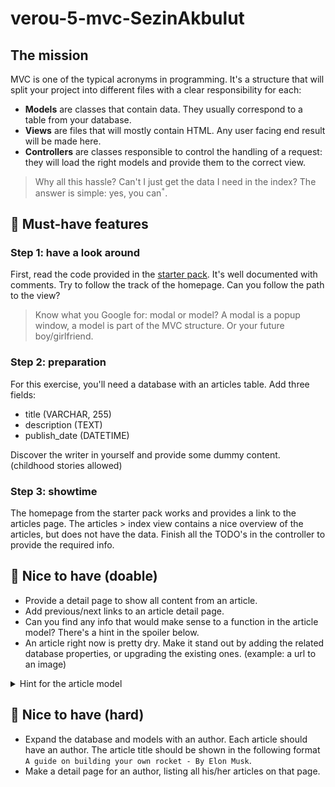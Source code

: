 # verou-5-mvc-SezinAkbulut

## The mission

MVC is one of the typical acronyms in programming.
It's a structure that will split your project into different files with a clear responsibility for each:

- **Models** are classes that contain data. They usually correspond to a table from your database.
- **Views** are files that will mostly contain HTML. Any user facing end result will be made here.
- **Controllers** are classes responsible to control the handling of a request: they will load the right models and provide them to the correct view.

> Why all this hassle? Can't I just get the data I need in the index?
> The answer is simple: yes, you can<sup>`*`</sup>.

## 🌱 Must-have features

### Step 1: have a look around
First, read the code provided in the [starter pack](./Starter-pack).
It's well documented with comments. Try to follow the track of the homepage.
Can you follow the path to the view?

> Know what you Google for: modal or model? A modal is a popup window, a model is part of the MVC structure. Or your future boy/girlfriend.

### Step 2: preparation
For this exercise, you'll need a database with an articles table.
Add three fields:
- title (VARCHAR, 255)
- description (TEXT)
- publish_date (DATETIME)

Discover the writer in yourself and provide some dummy content. (childhood stories allowed)

### Step 3: showtime
The homepage from the starter pack works and provides a link to the articles page.
The articles > index view contains a nice overview of the articles, but does not have the data.
Finish all the TODO's in the controller to provide the required info.

## 🌼 Nice to have (doable)

- Provide a detail page to show all content from an article.
- Add previous/next links to an article detail page.
- Can you find any info that would make sense to a function in the article model? There's a hint in the spoiler below.
- An article right now is pretty dry. Make it stand out by adding the related database properties, or upgrading the existing ones. (example: a url to an image)

<details>
    <summary>Hint for the article model</summary>

    The url is a good example of something related to an article that you might need multiple times. Moving this to a function in that model will make possible future changes to it *way* easier. Can you spot in your future code?

</details>

## 🌳 Nice to have (hard)

- Expand the database and models with an author. Each article should have an author. The article title should be shown in the following format `A guide on building your own rocket - By Elon Musk`.
- Make a detail page for an author, listing all his/her articles on that page.
